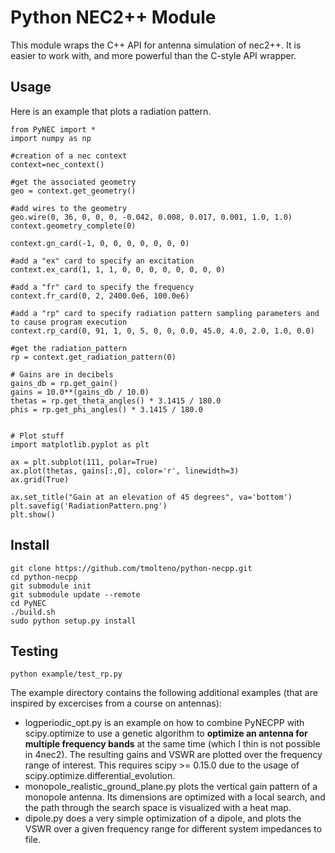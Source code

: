 # Python NEC2++ Module

This module wraps the C++ API for antenna simulation of nec2++. It is easier to work with, and more powerful
than the C-style API wrapper.

## Usage

Here is an example that plots a radiation pattern.

    from PyNEC import *
    import numpy as np

    #creation of a nec context
    context=nec_context()

    #get the associated geometry
    geo = context.get_geometry()

    #add wires to the geometry
    geo.wire(0, 36, 0, 0, 0, -0.042, 0.008, 0.017, 0.001, 1.0, 1.0)
    context.geometry_complete(0)

    context.gn_card(-1, 0, 0, 0, 0, 0, 0, 0)

    #add a "ex" card to specify an excitation
    context.ex_card(1, 1, 1, 0, 0, 0, 0, 0, 0, 0, 0)

    #add a "fr" card to specify the frequency 
    context.fr_card(0, 2, 2400.0e6, 100.0e6)

    #add a "rp" card to specify radiation pattern sampling parameters and to cause program execution
    context.rp_card(0, 91, 1, 0, 5, 0, 0, 0.0, 45.0, 4.0, 2.0, 1.0, 0.0)

    #get the radiation_pattern
    rp = context.get_radiation_pattern(0)

    # Gains are in decibels
    gains_db = rp.get_gain()
    gains = 10.0**(gains_db / 10.0)
    thetas = rp.get_theta_angles() * 3.1415 / 180.0
    phis = rp.get_phi_angles() * 3.1415 / 180.0


    # Plot stuff
    import matplotlib.pyplot as plt

    ax = plt.subplot(111, polar=True)
    ax.plot(thetas, gains[:,0], color='r', linewidth=3)
    ax.grid(True)

    ax.set_title("Gain at an elevation of 45 degrees", va='bottom')
    plt.savefig('RadiationPattern.png')
    plt.show()

## Install

    git clone https://github.com/tmolteno/python-necpp.git
    cd python-necpp
    git submodule init
    git submodule update --remote
    cd PyNEC
    ./build.sh
    sudo python setup.py install

## Testing

    python example/test_rp.py

    
The example directory contains the following additional examples (that are inspired by excercises from a course on antennas):

* logperiodic_opt.py is an example on how to combine PyNECPP with scipy.optimize to use a genetic algorithm to **optimize an antenna for multiple frequency bands** at the same time (which I thin is not possible in 4nec2). The resulting gains and VSWR are plotted over the frequency range of interest. This requires scipy >= 0.15.0 due to the usage of scipy.optimize.differential_evolution.
* monopole_realistic_ground_plane.py plots the vertical gain pattern of a monopole antenna. Its dimensions are optimized with a local search, and the path through the search space is visualized with a heat map.
* dipole.py does a very simple optimization of a dipole, and plots the VSWR over a given frequency range for different system impedances to file.



